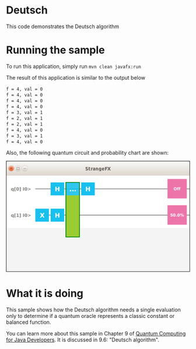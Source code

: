 # Deutsch 

This code demonstrates the Deutsch algorithm

# Running the sample

To run this application, simply run
`mvn clean javafx:run`

The result of this application is similar to the output below
```
f = 4, val = 0
f = 4, val = 0
f = 4, val = 0
f = 4, val = 0
f = 3, val = 1
f = 2, val = 1
f = 2, val = 1
f = 4, val = 0
f = 3, val = 1
f = 4, val = 0
```

Also, the following quantum circuit and probability chart are shown:

![deutsch](../../resources/ch9-deutsch.png)


# What it is doing

This sample shows how the Deutsch algorithm needs a single evaluation only to determine if a quantum
oracle represents a classic constant or balanced function.

You can learn more about this sample in Chapter 9 of [Quantum Computing for Java Developers](https://www.manning.com/books/quantum-computing-for-java-developers?a_aid=quantumjava&a_bid=e5166ab9). It is discussed in 9.6: "Deutsch algorithm".
